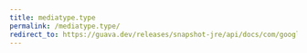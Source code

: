 ```yaml
---
title: mediatype.type
permalink: /mediatype.type/
redirect_to: https://guava.dev/releases/snapshot-jre/api/docs/com/google/common/net/MediaType.html#type--
---
```

